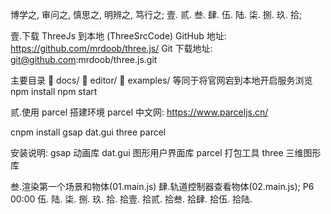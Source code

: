 博学之, 审问之, 慎思之, 明辨之, 笃行之;
壹. 贰. 叁. 肆. 伍. 陆. 柒. 捌. 玖. 拾;

壹.下载 ThreeJs 到本地 (ThreeSrcCode)
GitHub 地址: https://github.com/mrdoob/three.js/
Git 下载地址: git@github.com:mrdoob/three.js.git

主要目录
📁
docs/
📁
editor/
📁
examples/
等同于将官网宕到本地开启服务浏览
npm install
npm start

贰.使用 parcel 搭建环境
parcel 中文网: https://www.parceljs.cn/

cnpm install gsap dat.gui three parcel

安装说明:
gsap 动画库
dat.gui 图形用户界面库
parcel 打包工具
three 三维图形库

叁.渲染第一个场景和物体(01.main.js)
肆.轨道控制器查看物体(02.main.js);
  P6 00:00 
伍.
陆.
柒.
捌.
玖.
拾.
拾壹.
拾贰.
拾叁.
拾肆.
拾伍.
拾陆.
